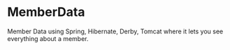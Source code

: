 MemberData
==========

Member Data using Spring, Hibernate, Derby, Tomcat where it lets you see everything about a member.
